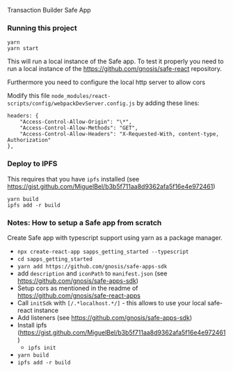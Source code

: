 Transaction Builder Safe App

### Running this project
```bash=
yarn
yarn start
```

This will run a local instance of the Safe app. To test it properly you need to run a local instance of the https://github.com/gnosis/safe-react repository.

Furthermore you need to configure the local http server to allow cors

Modify this file `node_modules/react-scripts/config/webpackDevServer.config.js` by adding these lines:

```js=
headers: {
    "Access-Control-Allow-Origin": "\*",
    "Access-Control-Allow-Methods": "GET",
    "Access-Control-Allow-Headers": "X-Requested-With, content-type, Authorization"
},
```

### Deploy to IPFS

This requires that you have `ipfs` installed (see https://gist.github.com/MiguelBel/b3b5f711aa8d9362afa5f16e4e972461)

```bash=
yarn build
ipfs add -r build
```

### Notes: How to setup a Safe app from scratch

Create Safe app with typescript support using yarn as a package manager.

- `npx create-react-app sapps_getting_started --typescript`
- `cd sapps_getting_started`
- `yarn add https://github.com/gnosis/safe-apps-sdk`
- add `description` and `iconPath` to `manifest.json` (see https://github.com/gnosis/safe-apps-sdk)
- Setup cors as mentioned in the readme of https://github.com/gnosis/safe-react-apps
- Call `initSdk` with `[/.*localhost.*/]` - this allows to use your local safe-react instance
- Add listeners (see https://github.com/gnosis/safe-apps-sdk)
- Install ipfs (https://gist.github.com/MiguelBel/b3b5f711aa8d9362afa5f16e4e972461)
  - `ipfs init`
- `yarn build`
- `ipfs add -r build`
